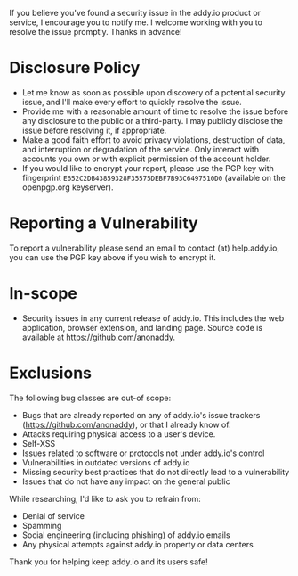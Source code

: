 If you believe you've found a security issue in the addy.io product or service, I encourage you to
notify me. I welcome working with you to resolve the issue promptly. Thanks in advance!

# Disclosure Policy

- Let me know as soon as possible upon discovery of a potential security issue, and I'll make every
  effort to quickly resolve the issue.
- Provide me with a reasonable amount of time to resolve the issue before any disclosure to the public or a
  third-party. I may publicly disclose the issue before resolving it, if appropriate.
- Make a good faith effort to avoid privacy violations, destruction of data, and interruption or
  degradation of the service. Only interact with accounts you own or with explicit permission of the
  account holder.
- If you would like to encrypt your report, please use the PGP key with fingerprint
  `E652C2DB43859328F35575DEBF7B93C6497510D0` (available on the openpgp.org keyserver).

# Reporting a Vulnerability

To report a vulnerability please send an email to contact (at) help.addy.io, you can use the PGP key above if you wish to encrypt it.

# In-scope

- Security issues in any current release of addy.io. This includes the web application, browser extension,
  and landing page. Source code is available at https://github.com/anonaddy.

# Exclusions

The following bug classes are out-of scope:

- Bugs that are already reported on any of addy.io's issue trackers (https://github.com/anonaddy),
  or that I already know of.
- Attacks requiring physical access to a user's device.
- Self-XSS
- Issues related to software or protocols not under addy.io's control
- Vulnerabilities in outdated versions of addy.io
- Missing security best practices that do not directly lead to a vulnerability
- Issues that do not have any impact on the general public

While researching, I'd like to ask you to refrain from:

- Denial of service
- Spamming
- Social engineering (including phishing) of addy.io emails
- Any physical attempts against addy.io property or data centers

Thank you for helping keep addy.io and its users safe!